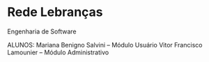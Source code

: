 # Rede Lebranças

Engenharia de Software

ALUNOS:
Mariana Benigno Salvini – Módulo Usuário
Vitor Francisco Lamounier – Módulo Administrativo


